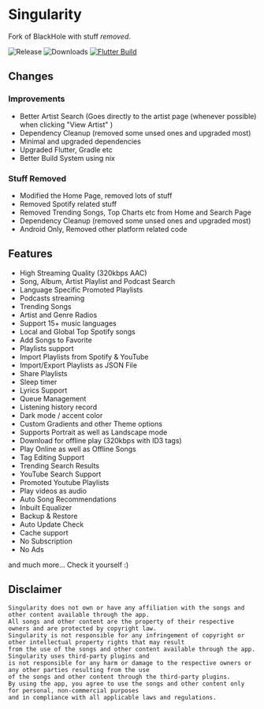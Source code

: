 # Singularity
Fork of BlackHole with stuff *removed*.

![Release](https://img.shields.io/github/v/release/atinba/Singularity) ![Downloads](https://img.shields.io/github/downloads/atinba/Singularity/total)
[![Flutter Build](https://github.com/atinba/Singularity/actions/workflows/flutter-nix.yml/badge.svg)](https://github.com/atinba/Singularity/actions/workflows/flutter-nix.yml)

## Changes

### Improvements
- Better Artist Search (Goes directly to the artist page (whenever possible) when clicking "View Artist" )
- Dependency Cleanup (removed some unsed ones and upgraded most)
- Minimal and upgraded dependencies
- Upgraded Flutter, Gradle etc
- Better Build System using nix

### Stuff Removed
- Modified the Home Page, removed lots of stuff
- Removed Spotify related stuff
- Removed Trending Songs, Top Charts etc from Home and Search Page
- Dependency Cleanup (removed some unsed ones and upgraded most)
- Android Only, Removed other platform related code

## Features

- High Streaming Quality (320kbps AAC)
- Song, Album, Artist Playlist and Podcast Search
- Language Specific Promoted Playlists
- Podcasts streaming
- Trending Songs
- Artist and Genre Radios
- Support 15+ music languages
- Local and Global Top Spotify songs
- Add Songs to Favorite
- Playlists support
- Import Playlists from Spotify & YouTube
- Import/Export Playlists as JSON File
- Share Playlists
- Sleep timer
- Lyrics Support
- Queue Management
- Listening history record
- Dark mode / accent color
- Custom Gradients and other Theme options
- Supports Portrait as well as Landscape mode
- Download for offline play (320kbps with ID3 tags)
- Play Online as well as Offline Songs
- Tag Editing Support
- Trending Search Results
- YouTube Search Support
- Promoted Youtube Playlists
- Play videos as audio
- Auto Song Recommendations
- Inbuilt Equalizer
- Backup & Restore
- Auto Update Check
- Cache support
- No Subscription
- No Ads

and much more...
Check it yourself :)

## Disclaimer
```
Singularity does not own or have any affiliation with the songs and other content available through the app.
All songs and other content are the property of their respective owners and are protected by copyright law.
Singularity is not responsible for any infringement of copyright or other intellectual property rights that may result
from the use of the songs and other content available through the app. Singularity uses third-party plugins and
is not responsible for any harm or damage to the respective owners or any other parties resulting from the use
of the songs and other content through the third-party plugins.
By using the app, you agree to use the songs and other content only for personal, non-commercial purposes
and in compliance with all applicable laws and regulations.
```
